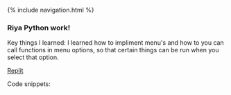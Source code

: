 {% include navigation.html %}
### Riya Python work!
Key things I learned: I learned how to impliment menu's and how to you can call functions in menu options, so that certain things can be run when you select that option.

[Replit](https://replit.com/join/yyjjhlrave-ranand2445)  

Code snippets:
